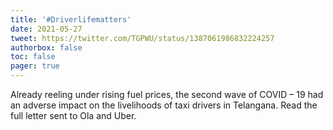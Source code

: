 ```yaml
---
title: '#Driverlifematters'
date: 2021-05-27
tweet: https://twitter.com/TGPWU/status/1387061986832224257
authorbox: false
toc: false
pager: true
---
```

Already reeling under rising fuel prices, the second wave of COVID – 19 had an adverse impact on the livelihoods of taxi drivers in Telangana. Read the full letter sent to Ola and Uber.
